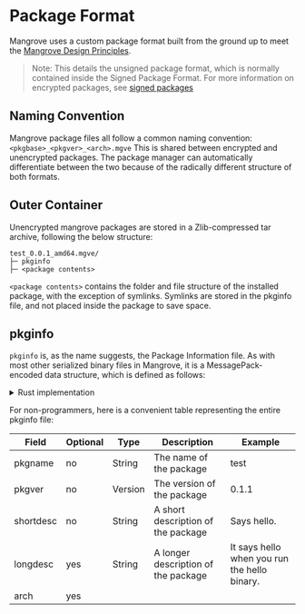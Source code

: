 # Package Format
Mangrove uses a custom package format built from the ground up to meet the [Mangrove Design Principles](../internals.md).

> Note: This details the unsigned package format, which is normally contained inside the Signed Package Format. For more information on encrypted packages, see [signed packages](signed_pkg.md)

## Naming Convention
Mangrove package files all follow a common naming convention:
`<pkgbase>_<pkgver>_<arch>.mgve`
This is shared between encrypted and unencrypted packages. The package manager can automatically differentiate between the two because of the radically different structure of both formats.

## Outer Container
Unencrypted mangrove packages are stored in a Zlib-compressed tar archive, following the below structure:
```
test_0.0.1_amd64.mgve/
├─ pkginfo
├─ <package contents>
```
`<package contents>` contains the folder and file structure of the installed package, with the exception of symlinks. Symlinks are stored in the pkginfo file, and not placed inside the package to save space.

## pkginfo
`pkginfo` is, as the name suggests, the Package Information file. As with most other serialized binary files in Mangrove, it is a MessagePack-encoded data structure, which is defined as follows:
<details>
    <summary>Rust implementation</summary>

```rust
//
// Package
/// Responsible for representing all data about a package
//
#[derive(Serialize, Deserialize, Debug, PartialEq)] // Allow serde to do its magic
pub struct Package {
    pub pkgname: String,                 // package name: String (required)
    pub pkgver: Version,                 // package version: semver (required)
    pub shortdesc: String,               // Short description: String (required)
    pub longdesc: Option<String>,        // Long description: String (optional)
    pub arch: Architecture,              // Architecture: Architecture (required)
    pub url: Option<String>,             // URL: String (optional)
    pub license: Option<String>,         // License: String (optional)
    pub groups: Option<Vec<String>>,     // Groups: List of String (optional)
    pub depends: Option<Vec<PkgSpec>>,   // Depends: List of PkgSpec (optional)
    pub optdepends: Option<Vec<String>>, // Optional Depends: List of String (optional)
    pub provides: Option<Vec<PkgSpec>>,  // Provides: List of PkgSpec (optional)
    pub conflicts: Option<Vec<PkgSpec>>, // Conflicts: List of PkgSpec (optional)
    pub replaces: Option<Vec<PkgSpec>>,  // Replaces: List of PkgSpec (optional)
    pub installed_size: usize,           // Installed Size: integer (required)
    pub pkgcontents: PackageContents,    // Package Contents: PackageContents (required)
}

// get_pkg_filename
/// Utility function to get the filename for a Package
//
pub fn get_pkg_filename(package: &Package) -> String {
// pkgname_1.0.0-alpha.1+3423432_x86_64.mgve
format!(
"{}_{}_{}.mgve",
package.pkgname,
package.pkgver,
arch_str(&package.arch)
)
}

// PkgSpec
/// Represents a package specification (ie `test-package>=1`)
//
#[derive(Serialize, Deserialize, Debug, PartialEq)]
pub struct PkgSpec {
pub pkgname: String,
pub version: VersionReq,
}

// PackageContents
/// Represents the contents of a package
//
#[derive(Serialize, Deserialize, Debug, PartialEq)]
pub struct PackageContents {
pub folders: Option<Vec<PackageFolder>>,
pub files: Option<Vec<PackageFile>>,
pub links: Option<Vec<PackageLink>>,
}

// PackageFolder
/// Represents a folder a package creates, and its metadata
//
#[derive(Serialize, Deserialize, Debug, PartialEq)]
pub struct PackageFolder {
pub name: String,
pub mtime: usize,
pub installpath: String,
pub meta: FileMetadata,
}

// PackageFile
/// Represents a file inside a package, and its metadata
//
#[derive(Serialize, Deserialize, Debug, PartialEq)]
pub struct PackageFile {
pub name: String,
pub sha256: String,
pub meta: FileMetadata,
pub mtime: usize,
pub installpath: String,
}

// PackageLink
/// Represents a symbolic link that should be created by a package, and its metadata
//
#[derive(Serialize, Deserialize, Debug, PartialEq)]
pub struct PackageLink {
pub file: String,
pub mtime: usize,
pub target: String,
}

// FileMetadata
/// Represents metadata on a file or folder
//
#[derive(Serialize, Deserialize, Debug, PartialEq)]
pub struct FileMetadata {
pub owner: usize,
pub group: usize,
pub permissions: usize,
}
```
</details>


For non-programmers, here is a convenient table representing the entire pkginfo file:

| Field     | Optional | Type    | Description                         | Example                                      |
|-----------|----------|---------|-------------------------------------|----------------------------------------------|
| pkgname   | no       | String  | The name of the package             | test                                         |
| pkgver    | no       | Version | The version of the package          | 0.1.1                                        |
| shortdesc | no       | String  | A short description of the package  | Says hello.                                  |
| longdesc  | yes      | String  | A longer description of the package | It says hello when you run the hello binary. |
| arch      | yes      |         |                                     |                                              |